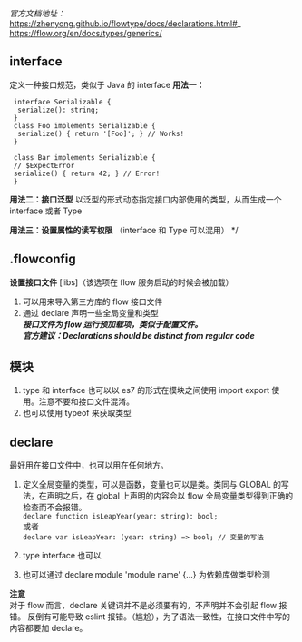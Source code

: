 *官方文档地址：*  
https://zhenyong.github.io/flowtype/docs/declarations.html#_  
https://flow.org/en/docs/types/generics/

## interface
定义一种接口规范，类似于 Java 的 interface
**用法一：**  
```
 interface Serializable {
  serialize(): string;
 }
 class Foo implements Serializable {
  serialize() { return '[Foo]'; } // Works!
 }

 class Bar implements Serializable {
 // $ExpectError
 serialize() { return 42; } // Error!
 }
```

**用法二：接口泛型**
 以泛型的形式动态指定接口内部使用的类型，从而生成一个 interface 或者 Type

**用法三：设置属性的读写权限**
 （interface 和 Type 可以混用）
 */

## .flowconfig
**设置接口文件**
[libs]（该选项在 flow 服务启动的时候会被加载）
1. 可以用来导入第三方库的 flow 接口文件  
2. 通过 declare 声明一些全局变量和类型  
***接口文件为 flow 运行预加载项，类似于配置文件。***  
***官方建议：Declarations should be distinct from regular code***

## 模块
1. type 和 interface 也可以以 es7 的形式在模块之间使用 import export
使用。注意不要和接口文件混淆。
2. 也可以使用 typeof 来获取类型

## declare
最好用在接口文件中，也可以用在任何地方。
1. 定义全局变量的类型，可以是函数，变量也可以是类。类同与 GLOBAL 的写法，在声明之后，在 global 上声明的内容会以 flow 全局变量类型得到正确的检查而不会报错。  
`declare function isLeapYear(year: string): bool;`  
或者  
`declare var isLeapYear: (year: string) => bool; // 变量的写法`

2. type interface 也可以

3. 也可以通过 declare module 'module name' {...} 为依赖库做类型检测

**注意**  
对于 flow 而言，declare 关键词并不是必须要有的，不声明并不会引起 flow 报错。
反倒有可能导致 eslint 报错。（尴尬），为了语法一致性，在接口文件中写的内容都要加 declare。
